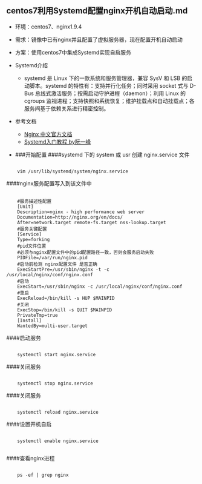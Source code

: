 ## centos7利用Systemd配置nginx开机自动启动.md

-    环境：centos7、nginx1.9.4
-    需求：镜像中已有nginx并且配置了虚拟服务器，现在配置开机自动启动
-    方案：使用centos7中集成Systemd实现自启服务
-   Systemd介绍
    +   systemd 是 Linux 下的一款系统和服务管理器，兼容 SysV 和 LSB 的启动脚本。systemd 的特性有：支持并行化任务；同时采用 socket 式与 D-Bus 总线式激活服务；按需启动守护进程（daemon）；利用 Linux 的 cgroups 监视进程；支持快照和系统恢复；维护挂载点和自动挂载点；各服务间基于依赖关系进行精密控制。
-   参考文档
    +   <a href="https://wizardforcel.gitbooks.io/nginx-doc/content/index.html">Nginx 中文官方文档</a>
    +   <a href="http://www.ruanyifeng.com/blog/2016/03/systemd-tutorial-commands.html">Systemd入门教程 by阮一峰</a>

-   ###开始配置
####systemd 下的 system 或 usr 创建 nginx.service 文件
<pre><code>
    vim /usr/lib/systemd/system/nginx.service
</code></pre>

####nginx服务配置写入到该文件中
<pre><code>
    #服务描述性配置
    [Unit]
    Description=nginx - high performance web server
    Documentation=http://nginx.org/en/docs/
    After=network.target remote-fs.target nss-lookup.target
    #服务关键配置
    [Service]
    Type=forking
    #pid文件位置
    #必须与nginx配置文件中的pid配置路径一致，否则会服务启动失败
    PIDFile=/var/run/nginx.pid
    #启动前检测 nginx配置文件 是否正确
    ExecStartPre=/usr/sbin/nginx -t -c /usr/local/nginx/conf/nginx.conf
    #启动
    ExecStart=/usr/sbin/nginx -c /usr/local/nginx/conf/nginx.conf
    #重启
    ExecReload=/bin/kill -s HUP $MAINPID
    #关闭
    ExecStop=/bin/kill -s QUIT $MAINPID
    PrivateTmp=true
    [Install]
    WantedBy=multi-user.target
</code></pre>

####启动服务
<pre><code>
    systemctl start nginx.service
</code></pre>

####关闭服务
<pre><code>
    systemctl stop nginx.service
</code></pre>

####关闭服务
<pre><code>
    systemctl reload nginx.service
</code></pre>

####设置开机自启
 <pre><code>
    systemctl enable nginx.service
 </code></pre>

####查看nginx进程
 <pre><code>
    ps -ef | grep nginx
 </code></pre>

